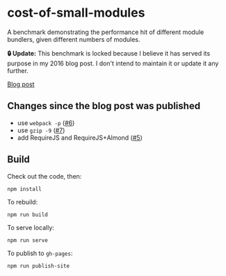 cost-of-small-modules
=========

A benchmark demonstrating the performance hit of different module bundlers, given different numbers of modules.

**🔒 Update:** This benchmark is locked because I believe it has served its purpose in my 2016 blog post. I don't intend to maintain it or update it any further.

[Blog post](https://nolanlawson.com/2016/08/15/the-cost-of-small-modules/)

Changes since the blog post was published
----

- use `webpack -p` ([#6](https://github.com/nolanlawson/cost-of-small-modules/pull/6))
- use `gzip -9` ([#7](https://github.com/nolanlawson/cost-of-small-modules/pull/7))
- add RequireJS and RequireJS+Almond ([#5](https://github.com/nolanlawson/cost-of-small-modules/pull/5))

Build
---

Check out the code, then:

    npm install

To rebuild:

    npm run build

To serve locally:

    npm run serve

To publish to `gh-pages`:

    npm run publish-site
